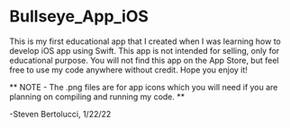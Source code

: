 # Bullseye_App_iOS

This is my first educational app that I created when I was learning how to develop iOS app using Swift. This app is not intended for selling, only for educational purpose. You will not find this app on the App Store, but feel free to use my code anywhere without credit. Hope you enjoy it!

** NOTE - The .png files are for app icons which you will need if you are planning on compiling and running my code. **

-Steven Bertolucci, 1/22/22
